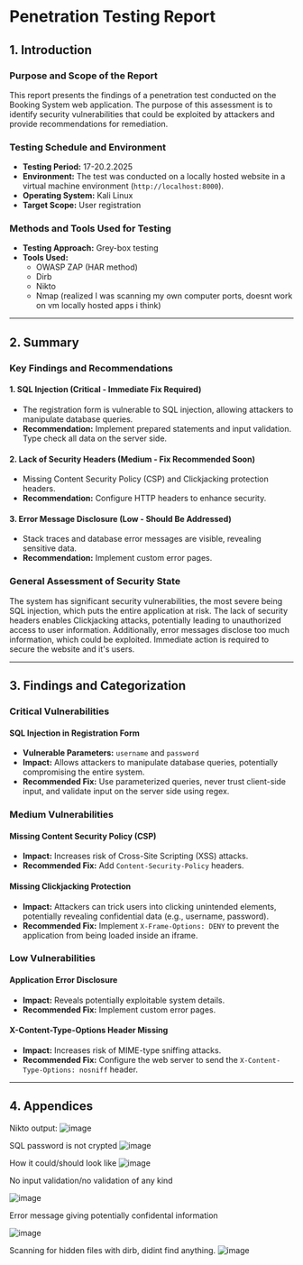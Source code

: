 # Penetration Testing Report

## 1. Introduction

### Purpose and Scope of the Report

This report presents the findings of a penetration test conducted on the Booking System web application. The purpose of this assessment is to identify security vulnerabilities that could be exploited by attackers and provide recommendations for remediation.

### Testing Schedule and Environment

- **Testing Period:** 17-20.2.2025
- **Environment:** The test was conducted on a locally hosted website in a virtual machine environment (`http://localhost:8000`).
- **Operating System:** Kali Linux
- **Target Scope:** User registration

### Methods and Tools Used for Testing

- **Testing Approach:** Grey-box testing
- **Tools Used:**
  - OWASP ZAP (HAR method)
  - Dirb
  - Nikto
  - Nmap (realized I was scanning my own computer ports, doesnt work on vm locally hosted apps i think)

---

## 2. Summary

### Key Findings and Recommendations

#### 1. **SQL Injection (Critical - Immediate Fix Required)**
   - The registration form is vulnerable to SQL injection, allowing attackers to manipulate database queries.
   - **Recommendation:** Implement prepared statements and input validation. Type check all data on the server side.

#### 2. **Lack of Security Headers (Medium - Fix Recommended Soon)**
   - Missing Content Security Policy (CSP) and Clickjacking protection headers.
   - **Recommendation:** Configure HTTP headers to enhance security.

#### 3. **Error Message Disclosure (Low - Should Be Addressed)**
   - Stack traces and database error messages are visible, revealing sensitive data.
   - **Recommendation:** Implement custom error pages.

### General Assessment of Security State

The system has significant security vulnerabilities, the most severe being SQL injection, which puts the entire application at risk. The lack of security headers enables Clickjacking attacks, potentially leading to unauthorized access to user information. Additionally, error messages disclose too much information, which could be exploited. Immediate action is required to secure the website and it's users.

---

## 3. Findings and Categorization

### **Critical Vulnerabilities**

#### **SQL Injection in Registration Form**
   - **Vulnerable Parameters:** `username` and `password`
   - **Impact:** Allows attackers to manipulate database queries, potentially compromising the entire system.
   - **Recommended Fix:** Use parameterized queries, never trust client-side input, and validate input on the server side using regex.

### **Medium Vulnerabilities**

#### **Missing Content Security Policy (CSP)**
   - **Impact:** Increases risk of Cross-Site Scripting (XSS) attacks.
   - **Recommended Fix:** Add `Content-Security-Policy` headers.

#### **Missing Clickjacking Protection**
   - **Impact:** Attackers can trick users into clicking unintended elements, potentially revealing confidential data (e.g., username, password).
   - **Recommended Fix:** Implement `X-Frame-Options: DENY` to prevent the application from being loaded inside an iframe.

### **Low Vulnerabilities**

#### **Application Error Disclosure**      
   - **Impact:** Reveals potentially exploitable system details.
   - **Recommended Fix:** Implement custom error pages.

#### **X-Content-Type-Options Header Missing**
   - **Impact:** Increases risk of MIME-type sniffing attacks.
   - **Recommended Fix:** Configure the web server to send the `X-Content-Type-Options: nosniff` header.

---

## 4. Appendices



Nikto output:
![image](https://github.com/user-attachments/assets/55211b0d-a977-4c08-bf8f-a117f13995e7)


SQL password is not crypted
![image](https://github.com/user-attachments/assets/39edf13d-69c5-4de5-bcce-b481b3516c5a)

How it could/should look like
![image](https://github.com/user-attachments/assets/a28ed709-d1d8-4937-af80-cf1fde735e68)

No input validation/no validation of any kind 

![image](https://github.com/user-attachments/assets/917d5bdd-7727-4494-a564-cae86b679585)


Error message giving potentially confidental information

![image](https://github.com/user-attachments/assets/3baa4a2b-a385-4b13-915f-f8a33e8ba1c6)


Scanning for hidden files with dirb, didint find anything.
![image](https://github.com/user-attachments/assets/0dd73908-3931-4b97-b3cd-e2641aa965f4)

